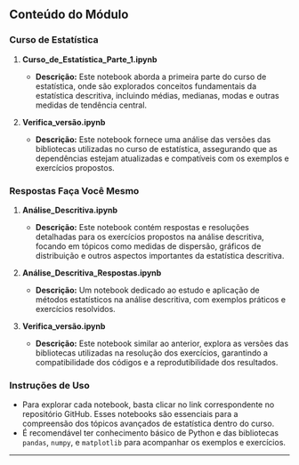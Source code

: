 ## Conteúdo do Módulo

### Curso de Estatística

1. **Curso_de_Estatística_Parte_1.ipynb**
   - **Descrição:** Este notebook aborda a primeira parte do curso de estatística, onde são explorados conceitos fundamentais da estatística descritiva, incluindo médias, medianas, modas e outras medidas de tendência central.

2. **Verifica_versão.ipynb**
   - **Descrição:** Este notebook fornece uma análise das versões das bibliotecas utilizadas no curso de estatística, assegurando que as dependências estejam atualizadas e compatíveis com os exemplos e exercícios propostos.

### Respostas Faça Você Mesmo

1. **Análise_Descritiva.ipynb**
   - **Descrição:** Este notebook contém respostas e resoluções detalhadas para os exercícios propostos na análise descritiva, focando em tópicos como medidas de dispersão, gráficos de distribuição e outros aspectos importantes da estatística descritiva.

2. **Análise_Descritiva_Respostas.ipynb**
   - **Descrição:** Um notebook dedicado ao estudo e aplicação de métodos estatísticos na análise descritiva, com exemplos práticos e exercícios resolvidos.

3. **Verifica_versão.ipynb**
   - **Descrição:** Este notebook similar ao anterior, explora as versões das bibliotecas utilizadas na resolução dos exercícios, garantindo a compatibilidade dos códigos e a reprodutibilidade dos resultados.

### Instruções de Uso

- Para explorar cada notebook, basta clicar no link correspondente no repositório GitHub. Esses notebooks são essenciais para a compreensão dos tópicos avançados de estatística dentro do curso.
- É recomendável ter conhecimento básico de Python e das bibliotecas `pandas`, `numpy`, e `matplotlib` para acompanhar os exemplos e exercícios.
---
